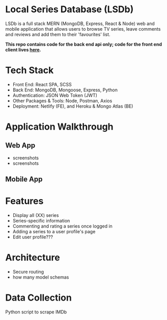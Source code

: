 # Local Series Database (LSDb)
LSDb is a full stack MERN (MongoDB, Express, React & Node) web and mobile application that allows users to browse TV series, leave comments and reviews and add them to their 'favourites' list.

**This repo contains code for the back end api only; code for the front end client lives [here](https://github.com/emilydaykin/Internet-Series-Database-Client).**

# Tech Stack
- Front End: React SPA, SCSS
- Back End: MongoDB, Mongoose, Express, Python
- Authentication: JSON Web Token (JWT)
- Other Packages & Tools: Node, Postman, Axios
- Deployment: Netlify (FE), and Heroku & Mongo Atlas (BE)

# Application Walkthrough
## Web App
- screenshots
- screenshots
## Mobile App

# Features
- Display all (XX) series
- Series-specific information
- Commenting and rating a series once logged in
- Adding a series to a user profile's page
- Edit user profile???

# Architecture
- Secure routing
- how many model schemas

# Data Collection
Python script to scrape IMDb
